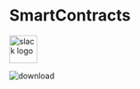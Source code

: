 # SmartContracts

<img src="https://www.flaticon.com/free-icon/token_5235894?related_id=5235894&origin=search" alt="slack logo" width="50" height="50" /> 

![download](https://user-images.githubusercontent.com/76250515/135490126-99c201c8-c565-4a14-b1c9-636bde637e43.png)
